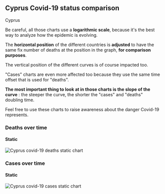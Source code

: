## Cyprus Covid-19 status comparison 

Cyprus



Be careful, all those charts use a **logarithmic scale**, because it's the best way to analyze how the epidemic is evolving.
 
The **horizontal position** of the different countries is **adjusted** to have the same fix number of deaths at the position in the graph, **for comparison purposes**.

The vertical position of the different curves is of course impacted too.

"Cases" charts are even more affected too because they use the same time offset that is used for "deaths".

**The most important thing to look at in those charts is the slope of the curve** : the steeper the curve, the shorter the "cases" and "deaths" doubling time.

Feel free to use these charts to raise awareness about the danger Covid-19 represents. 


 
### Deaths over time
 
#### Static
![Cyprus covid-19 deaths static chart](https://raw.githubusercontent.com/madlag/coronavirus_study/master/notebooks/graphs/2020-03-29/countries/Cyprus/2020-03-29_Cyprus_deaths.png "Cyprus covid-19 deaths static chart")   

 
### Cases over time
 
#### Static
![Cyprus covid-19 cases static chart](https://raw.githubusercontent.com/madlag/coronavirus_study/master/notebooks/graphs/2020-03-29/countries/Cyprus/2020-03-29_Cyprus_cases.png "Cyprus covid-19 cases static chart")   

